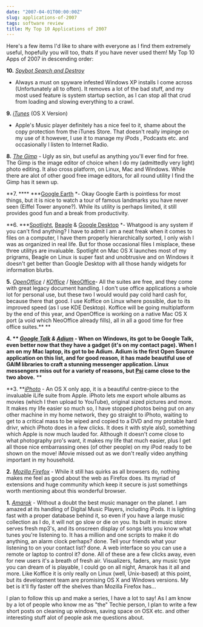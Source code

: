 ```yaml
---
date: "2007-04-01T00:00:00Z"
slug: applications-of-2007
tags: software review
title: My Top 10 Applications of 2007
---
```


Here's a few
items I'd like to share with everyone as I find them extremely useful,
hopefully you will too, thats if you have never used them! My Top 10
Apps of 2007 in descending order:  
  
**10.** [*Spybot Search and
Destroy*](http://www.safer-networking.org/ "Spybot Search and Destroy")
- Always a must on spyware infested Windows XP installs I come across
(Unfortunately all to often). It removes a lot of the bad stuff, and my
most used feature is system startup section, as I can stop all that crud
from loading and slowing everything to a crawl.  
  
**9.** [*iTunes*](http://www.apple.com/itunes/ "iTunes") (OS X Version)
- Apple's Music player definitely has a nice feel to it, shame about the
copy protection from the iTunes Store. That doesn't really impinge on my
use of it however, I use it to manage my iPods , Podcasts etc. and
occasionally l listen to Internet Radio.  
  
**8.** [*The Gimp*](http://www.gimp.org/ "Gimp Image Editor") - Ugly as
sin, but useful as anything you'll ever find for free. The Gimp is the
image editor of choice when I do my (admittedly very light) photo
editing. It also cross platform, on Linux, Mac and Windows. While there
are alot of other good free image editors, for all round utility I find
the Gimp has it sewn up.  
  
**7. **** ***[Google Earth](http://earth.google.com/ "Google Earth") *-
Okay Google Earth is pointless for most things, but it is nice to watch
a tour of famous landmarks you have never seen (Eiffel Tower anyone?).
While its utility is perhaps limited, it still provides good fun and a
break from productivity.  
  
**6.
***[Spotlight](http://www.apple.com/macosx/features/spotlight/ "Spotlight Search"),
[Beagle](http://beagle-project.org/ "Beagle Search") & [Google
Desktop](http://desktop.google.com/ "Google Desktop") *- Whatgood is any
system if you can't find anything? I have to admit I am a neat freak
when it comes to files on a computer, I have them properly
hierarchically sorted, I only wish I was as organized in real life. But
for those occasional files I misplace, these three utilitys are
invaluable. Spotlight on Mac OS X launches most of my prigrams, Beagle
on Linux is super fast and unobtrusive and on Windows it doesn't get
better than Google Desktop with all those handy widgets for information
blurbs.  
  
**5.** *[OpenOffice](http://www.openoffice.org/ "OpenOffice.org")* /
*[KOffice](http://www.koffice.org/ "Koffice")* /
[NeoOffice](http://www.neooffice.org/neojava/en/index.php "Neo Office")-
All the suites are free, and they come with great legacy document
handling. I don't use office applications a whole lot for personal use,
but these two I would would pay cold hard cash for, because there that
good. I use Koffice on Linux where possible, due to its improved speed
(as I use KDE Desktop). Koffice will be going multiplatform by the end
of this year, and OpenOffice is working on a native Mac OS X port (a
void which NeoOffice already fills), all in all a good time for free
office suites.** **  
  
**4. ** *[Google Talk](http://talk.google.com "Google Talk") *&*
[Adium](http://www.adiumx.com/ "Adium")* - When on Windows, its got to
be Google Talk, even better now that they have a gadget (it's on my
contact page). When I am on my Mac laptop, its got to be Adium. Adium is
the first Open Source application on this list, and for good reason, it
has made beautiful use of GAIM libraries to craft a stunning messenger
application. Linux messengers miss out for a variety of reasons, but
[Psi](http://psi.affinix.com/ "Psi Messenger") came close to the two
above.** **  
  
**3. **[*iPhoto*](http://www.apple.com/ilife/iphoto/ "iPhoto") - An OS X
only app, it is a beautiful centre-piece to the invaluable iLife suite
from Apple. iPhoto lets me export whole albums as movies (which I then
upload to YouTube), original sized pictures and more. It makes my life
easier so much so, I have stopped photos being put on any other machine
in my home network, they go straight to iPhoto, waiting to get to a
critical mass to be wiped and copied to a DVD and my protable hard
drivr, which iPhoto does in a few clicks. It does it with style als0,
something which Apple is now much lauded for. Although it doesn't come
close to what photography pro's want, it makes my life that much easier,
plus I get all those nice embarrassing ones (of other people) on my iPod
ready to be shown on the move! iMovie missed out as we don't really
video anything important in my household.  
  
**2.** [*Mozilla
Firefox*](http://www.mozilla.com/en-US/firefox/ "Nozilla Firefox") -
While it still has quirks as all browsers do, nothing makes me feel as
good about the web as Firefox does. Its myriad of extensions and huge
community which keep it secure is just somethings worth mentioning about
this wonderful browser.  
  
**1.** [*Amarok*](http://amarok.kde.org/ "Amarok") - Without a doubt the
best music manager on the planet. I am amazed at its handling of Digital
Music Players, including iPods. It is lighting fast with a proper
database behind it, so even if you have a large music collection as I
do, it will not go slow or die on you. Its built in music store serves
fresh mp3's, and its onscreen display of songs lets you know what tunes
you're listening to. It has a million and one scripts to make it do
anything, an alarm clock perhaps? done. Tell your friends what your
listening to on your contact list? done. A web interface so you can use
a remote or laptop to control it? done. All of these are a few clicks
away, even for new users it's a breath of fresh air. Visualizers,
faders, any music type you can dream of is playable, I could go on all
night, Amarok has it all and more. Like Koffice it is only really on
Linux (well, Unix-based) at this point, but its development team are
promising OS X and Windows versions. My bet is it'll fly faster off the
shelves than Mozilla Firefox has...  
  
I plan to follow this up and make a series, I have a lot to say! As I am
know by a lot of people who know me as "the" Techie person, I plan to
write a few short posts on cleaning up windows, saving space on OSX etc.
and other interesting stuff alot of people ask me questions about.
